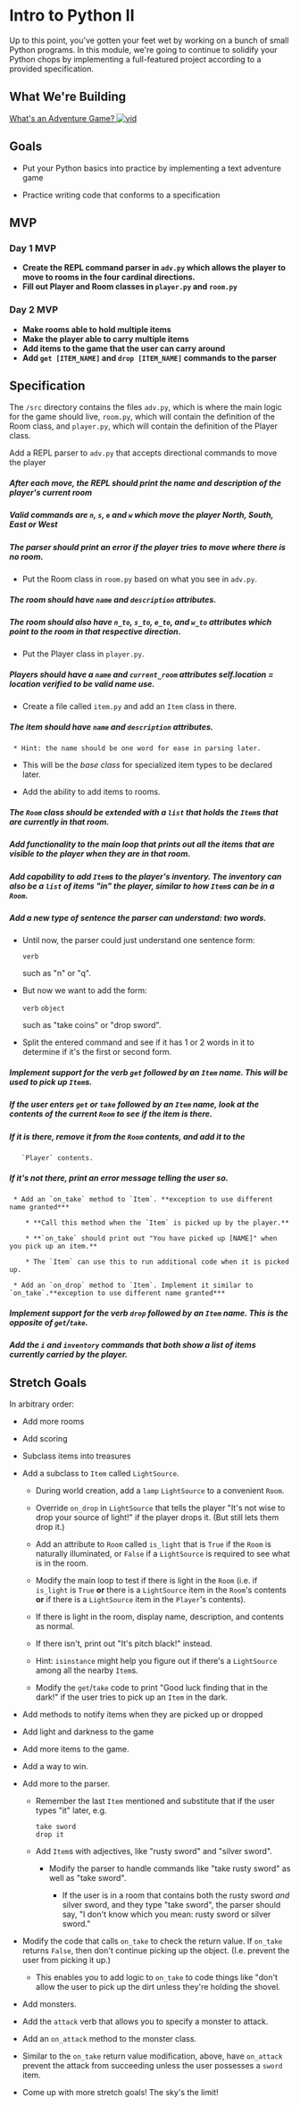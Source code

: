# Intro to Python II

Up to this point, you've gotten your feet wet by working on a bunch of small Python programs. In this module, we're going to continue to solidify your Python chops by implementing a full-featured project according to a provided specification.


## What We're Building
[What's an Adventure Game? ![vid](https://tk-assets.lambdaschool.com/7928cdb4-b8a3-45a6-b231-5b9d1fc1e002_ScreenShot2019-03-22at5.47.28PM.png)](https://youtu.be/WaZccFqJUT8)


## Goals

* Put your Python basics into practice by implementing a text adventure game

* Practice writing code that conforms to a specification


## MVP

### Day 1 MVP

* **Create the REPL command parser in `adv.py` which allows the player to move to rooms in the four cardinal directions.**
* **Fill out Player and Room classes in `player.py` and `room.py`**

### Day 2 MVP

* **Make rooms able to hold multiple items**
* **Make the player able to carry multiple items**
* **Add items to the game that the user can carry around**
* **Add `get [ITEM_NAME]` and `drop [ITEM_NAME]` commands to the parser**

## Specification

The `/src` directory contains the files `adv.py`, which is where the main logic for the game should live, `room.py`, which will contain the definition of the Room class, and `player.py`, which will contain the definition of the Player class.


Add a REPL parser to `adv.py` that accepts directional commands to move the player
##### After each move, the REPL should print the name and description of the player's current room
##### Valid commands are `n`, `s`, `e` and `w` which move the player North, South, East or West
##### The parser should print an error if the player tries to move where there is no room.

* Put the Room class in `room.py` based on what you see in `adv.py`.

##### The room should have `name` and `description` attributes.

##### The room should also have `n_to`, `s_to`, `e_to`, and `w_to` attributes which point to the room in that respective direction.

* Put the Player class in `player.py`.
##### Players should have a `name` and `current_room` attributes **self.location = location** verified to be valid name use.




* Create a file called `item.py` and add an `Item` class in there.

##### The item should have `name` and `description` attributes.

     * Hint: the name should be one word for ease in parsing later.

  * This will be the _base class_ for specialized item types to be declared
    later.

* Add the ability to add items to rooms.

##### The `Room` class should be extended with a `list` that holds the `Item`s that are currently in that room.

##### Add functionality to the main loop that prints out all the items that are visible to the player when they are in that room.

##### Add capability to add `Item`s to the player's inventory. The inventory can also be a `list` of items "in" the player, similar to how `Item`s can be in a   `Room`.

##### Add a new type of sentence the parser can understand: two words.

  * Until now, the parser could just understand one sentence form:

     `verb`

    such as "n" or "q".

  * But now we want to add the form:

    `verb` `object`

    such as "take coins" or "drop sword".

  * Split the entered command and see if it has 1 or 2 words in it to determine
    if it's the first or second form.

##### Implement support for the verb `get` followed by an `Item` name. This will be used to pick up `Item`s.

##### If the user enters `get` or `take` followed by an `Item` name, look at the contents of the current `Room` to see if the item is there.

##### If it is there, remove it from the `Room` contents, and add it to the
       `Player` contents.

##### If it's not there, print an error message telling the user so.

     * Add an `on_take` method to `Item`. **exception to use different name granted***

        * **Call this method when the `Item` is picked up by the player.**

        * **`on_take` should print out "You have picked up [NAME]" when you pick up an item.**

        * The `Item` can use this to run additional code when it is picked up.

     * Add an `on_drop` method to `Item`. Implement it similar to `on_take`.**exception to use different name granted***

##### Implement support for the verb `drop` followed by an `Item` name. This is the opposite of `get`/`take`.

##### Add the `i` and `inventory` commands that both show a list of items currently carried by the player.


## Stretch Goals

In arbitrary order:

* Add more rooms

* Add scoring

* Subclass items into treasures

* Add a subclass to `Item` called `LightSource`.

  * During world creation, add a `lamp` `LightSource` to a convenient `Room`.

  * Override `on_drop` in `LightSource` that tells the player "It's not wise to
  drop your source of light!" if the player drops it. (But still lets them drop
  it.)

  * Add an attribute to `Room` called `is_light` that is `True` if the `Room` is
  naturally illuminated, or `False` if a `LightSource` is required to see what
  is in the room.

  * Modify the main loop to test if there is light in the `Room` (i.e. if
    `is_light` is `True` **or** there is a `LightSource` item in the `Room`'s
    contents **or** if there is a `LightSource` item in the `Player`'s contents).

  * If there is light in the room, display name, description, and contents as
    normal.

  * If there isn't, print out "It's pitch black!" instead.

  * Hint: `isinstance` might help you figure out if there's a `LightSource`
    among all the nearby `Item`s.

  * Modify the `get`/`take` code to print "Good luck finding that in the dark!" if
  the user tries to pick up an `Item` in the dark.

* Add methods to notify items when they are picked up or dropped

* Add light and darkness to the game

* Add more items to the game.

* Add a way to win.

* Add more to the parser.

  * Remember the last `Item` mentioned and substitute that if the user types
    "it" later, e.g.

    ```
    take sword
    drop it
    ```

  * Add `Item`s with adjectives, like "rusty sword" and "silver sword".

    * Modify the parser to handle commands like "take rusty sword" as well as
      "take sword".

      * If the user is in a room that contains both the rusty sword _and_ silver
        sword, and they type "take sword", the parser should say, "I don't know
        which you mean: rusty sword or silver sword."

* Modify the code that calls `on_take` to check the return value. If `on_take`
  returns `False`, then don't continue picking up the object. (I.e. prevent the
  user from picking it up.)

  * This enables you to add logic to `on_take` to code things like "don't allow
    the user to pick up the dirt unless they're holding the shovel.

* Add monsters.

* Add the `attack` verb that allows you to specify a monster to attack.

* Add an `on_attack` method to the monster class.

* Similar to the `on_take` return value modification, above, have `on_attack`
  prevent the attack from succeeding unless the user possesses a `sword` item.

* Come up with more stretch goals! The sky's the limit!
